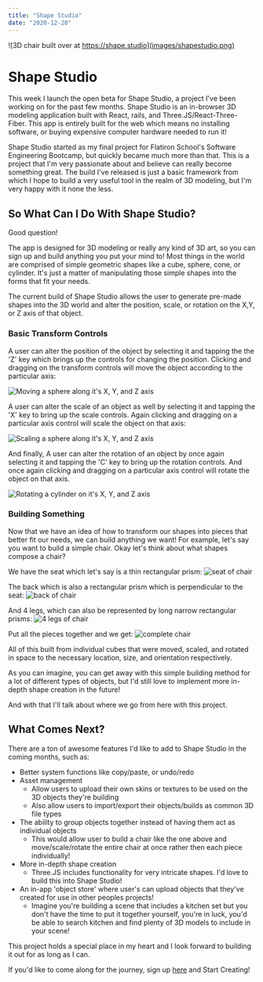 ```yaml
---
title: "Shape Studio"
date: "2020-12-20"
---
```


![3D chair built over at https://shape.studio](images/shapestudio.png)

# Shape Studio

This week I launch the open beta for Shape Studio, a project I've been working on for the past few months. Shape Studio is an in-browser 3D modeling application built with React, rails, and Three.JS/React-Three-Fiber. This app is entirely built for the web which means no installing software, or buying expensive computer hardware needed to run it!

Shape Studio started as my final project for Flatiron School's Software Engineering Bootcamp, but quickly became much more than that. This is a project that I'm very passionate about and believe can really become something great. The build I've released is just a basic framework from which I hope to build a very useful tool in the realm of 3D modeling, but I'm very happy with it none the less.

## So What Can I Do With Shape Studio?

Good question!

The app is designed for 3D modeling or really any kind of 3D art, so you can sign up and build anything you put your mind to! Most things in the world are comprised of simple geometric shapes like a cube, sphere, cone, or cylinder. It's just a matter of manipulating those simple shapes into the forms that fit your needs.

The current build of Shape Studio allows the user to generate pre-made shapes into the 3D world and alter the position, scale, or rotation on the X,Y, or Z axis of that object.

### Basic Transform Controls

A user can alter the position of the object by selecting it and tapping the the 'Z' key which brings up the controls for changing the position. Clicking and dragging on the transform controls will move the object according to the particular axis:

![Moving a sphere along it's X, Y, and Z axis](images/1.gif)

A user can alter the scale of an object as well by selecting it and tapping the 'X' key to bring up the scale controls. Again clicking and dragging on a particular axis control will scale the object on that axis:

![Scaling a sphere along it's X, Y, and Z axis](images/2.gif)

And finally, A user can alter the rotation of an object by once again selecting it and tapping the 'C' key to bring up the rotation controls. And once again clicking and dragging on a particular axis control will rotate the object on that axis.

![Rotating a cylinder on it's X, Y, and Z axis](images/3.gif)

### Building Something

Now that we have an idea of how to transform our shapes into pieces that better fit our needs, we can build anything we want! For example, let's say you want to build a simple chair. Okay let's think about what shapes compose a chair?

We have the seat which let's say is a thin rectangular prism:
![seat of chair](images/1.png)

The back which is also a rectangular prism which is perpendicular to the seat:
![back of chair](images/2.png)

And 4 legs, which can also be represented by long narrow rectangular prisms:
![4 legs of chair](images/3.png)

Put all the pieces together and we get:
![complete chair](images/4.png)

All of this built from individual cubes that were moved, scaled, and rotated in space to the necessary location, size, and orientation respectively.

As you can imagine, you can get away with this simple building method for a lot of different types of objects, but I'd still love to implement more in-depth shape creation in the future!

And with that I'll talk about where we go from here with this project.

## What Comes Next?

There are a ton of awesome features I'd like to add to Shape Studio in the coming months, such as:

- Better system functions like copy/paste, or undo/redo
- Asset management
  - Allow users to upload their own skins or textures to be used on the 3D objects they're building
  - Also allow users to import/export their objects/builds as common 3D file types
- The ability to group objects together instead of having them act as individual objects
  - This would allow user to build a chair like the one above and move/scale/rotate the entire chair at once rather then each piece individually!
- More in-depth shape creation
  - Three.JS includes functionality for very intricate shapes. I'd love to build this into Shape Studio!
- An in-app 'object store' where user's can upload objects that they've created for use in other peoples projects!
  - Imagine you're building a scene that includes a kitchen set but you don't have the time to put it together yourself, you're in luck, you'd be able to search kitchen and find plenty of 3D models to include in your scene!

This project holds a special place in my heart and I look forward to building it out for as long as I can.

If you'd like to come along for the journey, sign up [here](https://shape.studio) and Start Creating!
